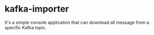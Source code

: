 # kafka-importer
It's a simple console application that can download all message from a specific Kafka topic.
